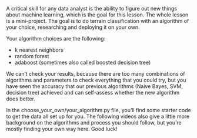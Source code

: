 A critical skill for any data analyst is the ability to figure out new things about machine learning, which is the goal for this lesson. The whole lesson is a mini-project. The goal is to do terrain classification with an algorithm of your choice, researching and deploying it on your own.

Your algorithm choices are the following:

*  k nearest neighbors
*  random forest
*  adaboost (sometimes also called boosted decision tree)

We can’t check your results, because there are too many combinations of algorithms and parameters to check everything that you could try, but you have seen the accuracy that our previous algorithms (Naive Bayes, SVM, decision tree) achieved and can self-assess whether the new algorithm does better.

In the choose_your_own/your_algorithm.py file, you’ll find some starter code to get the data all set up for you. The following videos also give a little more background on the algorithms and process you should follow, but you’re mostly finding your own way here. Good luck!